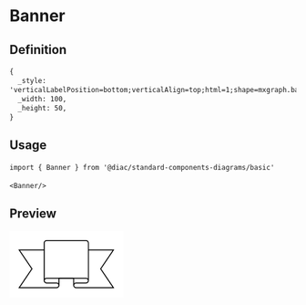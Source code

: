 # Banner

## Definition

```
{
  _style: 'verticalLabelPosition=bottom;verticalAlign=top;html=1;shape=mxgraph.basic.banner',
  _width: 100,
  _height: 50,
}
```

## Usage

```
import { Banner } from '@diac/standard-components-diagrams/basic'

<Banner/>
```

## Preview

<img src="./banner.png" width="200"/>
